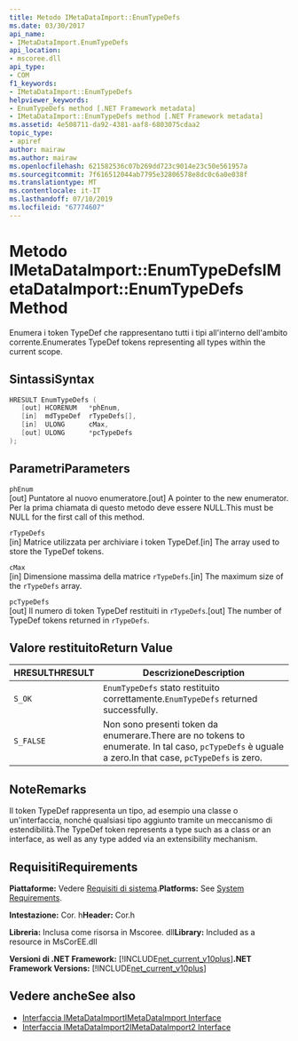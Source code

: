 ```yaml
---
title: Metodo IMetaDataImport::EnumTypeDefs
ms.date: 03/30/2017
api_name:
- IMetaDataImport.EnumTypeDefs
api_location:
- mscoree.dll
api_type:
- COM
f1_keywords:
- IMetaDataImport::EnumTypeDefs
helpviewer_keywords:
- EnumTypeDefs method [.NET Framework metadata]
- IMetaDataImport::EnumTypeDefs method [.NET Framework metadata]
ms.assetid: 4e508711-da92-4381-aaf8-6803075cdaa2
topic_type:
- apiref
author: mairaw
ms.author: mairaw
ms.openlocfilehash: 621582536c07b269dd723c9014e23c50e561957a
ms.sourcegitcommit: 7f616512044ab7795e32806578e8dc0c6a0e038f
ms.translationtype: MT
ms.contentlocale: it-IT
ms.lasthandoff: 07/10/2019
ms.locfileid: "67774607"
---
```

# <a name="imetadataimportenumtypedefs-method"></a><span data-ttu-id="0d3bd-102">Metodo IMetaDataImport::EnumTypeDefs</span><span class="sxs-lookup"><span data-stu-id="0d3bd-102">IMetaDataImport::EnumTypeDefs Method</span></span>
<span data-ttu-id="0d3bd-103">Enumera i token TypeDef che rappresentano tutti i tipi all'interno dell'ambito corrente.</span><span class="sxs-lookup"><span data-stu-id="0d3bd-103">Enumerates TypeDef tokens representing all types within the current scope.</span></span>  
  
## <a name="syntax"></a><span data-ttu-id="0d3bd-104">Sintassi</span><span class="sxs-lookup"><span data-stu-id="0d3bd-104">Syntax</span></span>  
  
```cpp  
HRESULT EnumTypeDefs (  
   [out] HCORENUM   *phEnum,   
   [in]  mdTypeDef  rTypeDefs[],  
   [in]  ULONG      cMax,   
   [out] ULONG      *pcTypeDefs  
);  
```  
  
## <a name="parameters"></a><span data-ttu-id="0d3bd-105">Parametri</span><span class="sxs-lookup"><span data-stu-id="0d3bd-105">Parameters</span></span>  
 `phEnum`  
 <span data-ttu-id="0d3bd-106">[out] Puntatore al nuovo enumeratore.</span><span class="sxs-lookup"><span data-stu-id="0d3bd-106">[out] A pointer to the new enumerator.</span></span> <span data-ttu-id="0d3bd-107">Per la prima chiamata di questo metodo deve essere NULL.</span><span class="sxs-lookup"><span data-stu-id="0d3bd-107">This must be NULL for the first call of this method.</span></span>  
  
 `rTypeDefs`  
 <span data-ttu-id="0d3bd-108">[in] Matrice utilizzata per archiviare i token TypeDef.</span><span class="sxs-lookup"><span data-stu-id="0d3bd-108">[in] The array used to store the TypeDef tokens.</span></span>  
  
 `cMax`  
 <span data-ttu-id="0d3bd-109">[in] Dimensione massima della matrice `rTypeDefs`.</span><span class="sxs-lookup"><span data-stu-id="0d3bd-109">[in] The maximum size of the `rTypeDefs` array.</span></span>  
  
 `pcTypeDefs`  
 <span data-ttu-id="0d3bd-110">[out] Il numero di token TypeDef restituiti in `rTypeDefs`.</span><span class="sxs-lookup"><span data-stu-id="0d3bd-110">[out] The number of TypeDef tokens returned in `rTypeDefs`.</span></span>  
  
## <a name="return-value"></a><span data-ttu-id="0d3bd-111">Valore restituito</span><span class="sxs-lookup"><span data-stu-id="0d3bd-111">Return Value</span></span>  
  
|<span data-ttu-id="0d3bd-112">HRESULT</span><span class="sxs-lookup"><span data-stu-id="0d3bd-112">HRESULT</span></span>|<span data-ttu-id="0d3bd-113">Descrizione</span><span class="sxs-lookup"><span data-stu-id="0d3bd-113">Description</span></span>|  
|-------------|-----------------|  
|`S_OK`|<span data-ttu-id="0d3bd-114">`EnumTypeDefs` stato restituito correttamente.</span><span class="sxs-lookup"><span data-stu-id="0d3bd-114">`EnumTypeDefs` returned successfully.</span></span>|  
|`S_FALSE`|<span data-ttu-id="0d3bd-115">Non sono presenti token da enumerare.</span><span class="sxs-lookup"><span data-stu-id="0d3bd-115">There are no tokens to enumerate.</span></span> <span data-ttu-id="0d3bd-116">In tal caso, `pcTypeDefs` è uguale a zero.</span><span class="sxs-lookup"><span data-stu-id="0d3bd-116">In that case, `pcTypeDefs` is zero.</span></span>|  
  
## <a name="remarks"></a><span data-ttu-id="0d3bd-117">Note</span><span class="sxs-lookup"><span data-stu-id="0d3bd-117">Remarks</span></span>  
 <span data-ttu-id="0d3bd-118">Il token TypeDef rappresenta un tipo, ad esempio una classe o un'interfaccia, nonché qualsiasi tipo aggiunto tramite un meccanismo di estendibilità.</span><span class="sxs-lookup"><span data-stu-id="0d3bd-118">The TypeDef token represents a type such as a class or an interface, as well as any type added via an extensibility mechanism.</span></span>  
  
## <a name="requirements"></a><span data-ttu-id="0d3bd-119">Requisiti</span><span class="sxs-lookup"><span data-stu-id="0d3bd-119">Requirements</span></span>  
 <span data-ttu-id="0d3bd-120">**Piattaforme:** Vedere [Requisiti di sistema](../../../../docs/framework/get-started/system-requirements.md).</span><span class="sxs-lookup"><span data-stu-id="0d3bd-120">**Platforms:** See [System Requirements](../../../../docs/framework/get-started/system-requirements.md).</span></span>  
  
 <span data-ttu-id="0d3bd-121">**Intestazione:** Cor. h</span><span class="sxs-lookup"><span data-stu-id="0d3bd-121">**Header:** Cor.h</span></span>  
  
 <span data-ttu-id="0d3bd-122">**Libreria:** Inclusa come risorsa in Mscoree. dll</span><span class="sxs-lookup"><span data-stu-id="0d3bd-122">**Library:** Included as a resource in MsCorEE.dll</span></span>  
  
 <span data-ttu-id="0d3bd-123">**Versioni di .NET Framework:** [!INCLUDE[net_current_v10plus](../../../../includes/net-current-v10plus-md.md)]</span><span class="sxs-lookup"><span data-stu-id="0d3bd-123">**.NET Framework Versions:** [!INCLUDE[net_current_v10plus](../../../../includes/net-current-v10plus-md.md)]</span></span>  
  
## <a name="see-also"></a><span data-ttu-id="0d3bd-124">Vedere anche</span><span class="sxs-lookup"><span data-stu-id="0d3bd-124">See also</span></span>

- [<span data-ttu-id="0d3bd-125">Interfaccia IMetaDataImport</span><span class="sxs-lookup"><span data-stu-id="0d3bd-125">IMetaDataImport Interface</span></span>](../../../../docs/framework/unmanaged-api/metadata/imetadataimport-interface.md)
- [<span data-ttu-id="0d3bd-126">Interfaccia IMetaDataImport2</span><span class="sxs-lookup"><span data-stu-id="0d3bd-126">IMetaDataImport2 Interface</span></span>](../../../../docs/framework/unmanaged-api/metadata/imetadataimport2-interface.md)
